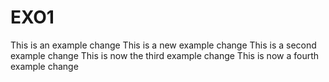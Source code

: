 # EXO1
This is an example change
This is a new example change
This is a second example change
This is now the third example change
This is now a fourth example change
